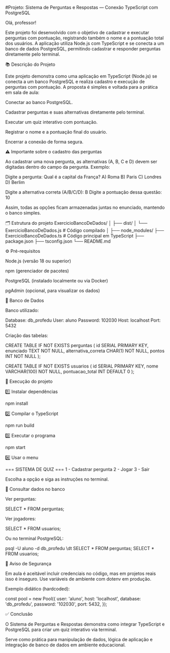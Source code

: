 #Projeto: Sistema de Perguntas e Respostas — Conexão TypeScript com PostgreSQL

Olá, professor!

Este projeto foi desenvolvido com o objetivo de cadastrar e executar perguntas com pontuação, registrando também o nome e a pontuação total dos usuários.
A aplicação utiliza Node.js com TypeScript e se conecta a um banco de dados PostgreSQL, permitindo cadastrar e responder perguntas diretamente pelo terminal.

📚 Descrição do Projeto

Este projeto demonstra como uma aplicação em TypeScript (Node.js) se conecta a um banco PostgreSQL e realiza cadastro e execução de perguntas com pontuação.
A proposta é simples e voltada para a prática em sala de aula:

Conectar ao banco PostgreSQL.

Cadastrar perguntas e suas alternativas diretamente pelo terminal.

Executar um quiz interativo com pontuação.

Registrar o nome e a pontuação final do usuário.

Encerrar a conexão de forma segura.

⚠️ Importante sobre o cadastro das perguntas

Ao cadastrar uma nova pergunta, as alternativas (A, B, C e D) devem ser digitadas dentro do campo da pergunta.
Exemplo:

Digite a pergunta:
Qual é a capital da França?
A) Roma  B) Paris  C) Londres  D) Berlim

Digite a alternativa correta (A/B/C/D): B
Digite a pontuação dessa questão: 10


Assim, todas as opções ficam armazenadas juntas no enunciado, mantendo o banco simples.

🗂️ Estrutura do projeto
ExercicioBancoDeDados/
│
├── dist/
│   └── ExercicioBancoDeDados.js   # Código compilado
│
├── node_modules/
├── ExercicioBancoDeDados.ts       # Código principal em TypeScript
├── package.json
├── tsconfig.json
└── README.md

⚙️ Pré-requisitos

Node.js (versão 18 ou superior)

npm (gerenciador de pacotes)

PostgreSQL (instalado localmente ou via Docker)

pgAdmin (opcional, para visualizar os dados)

🐘 Banco de Dados

Banco utilizado:

Database: db_profedu
User: aluno
Password: 102030
Host: localhost
Port: 5432


Criação das tabelas:

CREATE TABLE IF NOT EXISTS perguntas (
    id SERIAL PRIMARY KEY,
    enunciado TEXT NOT NULL,
    alternativa_correta CHAR(1) NOT NULL,
    pontos INT NOT NULL
);

CREATE TABLE IF NOT EXISTS usuarios (
    id SERIAL PRIMARY KEY,
    nome VARCHAR(100) NOT NULL,
    pontuacao_total INT DEFAULT 0
);

🧰 Execução do projeto

1️⃣ Instalar dependências

npm install


2️⃣ Compilar o TypeScript

npm run build


3️⃣ Executar o programa

npm start


4️⃣ Usar o menu

=== SISTEMA DE QUIZ ===
1 - Cadastrar pergunta
2 - Jogar
3 - Sair


Escolha a opção e siga as instruções no terminal.

🔎 Consultar dados no banco

Ver perguntas:

SELECT * FROM perguntas;


Ver jogadores:

SELECT * FROM usuarios;


Ou no terminal PostgreSQL:

psql -U aluno -d db_profedu
\dt
SELECT * FROM perguntas;
SELECT * FROM usuarios;

🔐 Aviso de Segurança

Em aula é aceitável incluir credenciais no código, mas em projetos reais isso é inseguro.
Use variáveis de ambiente com dotenv em produção.

Exemplo didático (hardcoded):

const pool = new Pool({
  user: 'aluno',
  host: 'localhost',
  database: 'db_profedu',
  password: '102030',
  port: 5432,
});

✅ Conclusão

O Sistema de Perguntas e Respostas demonstra como integrar TypeScript e PostgreSQL para criar um quiz interativo via terminal.

Serve como prática para manipulação de dados, lógica de aplicação e integração de banco de dados em ambiente educacional.

